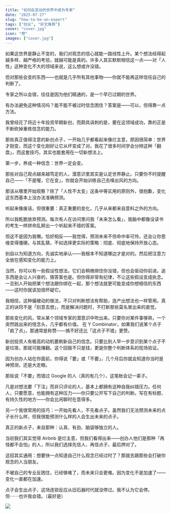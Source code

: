 ```yaml
---
title: "如何在变动的世界中成为专家"
date: "2025-07-27"
slug: "how-to-be-an-expert"
tags: ["创业", "好文推荐"]
cover: "cover.jpg"
icon: "😎"
images: ["cover.jpg"]
---
```

如果这世界是静止不变的，我们对观念的信心就能一路线性上升。某个想法经得起越多样、越严格的考验，就越可能是真的。许多人其实默默相信这一点——对「人性」这种变化不大的领域来说，这么想或许没错。



但对那些会变的东西——也就是几乎所有其他事物——你就不能再这样信任自己的判断了。



专家之所以会错，往往是因为他们精通的，是一个早已过期的世界。



有办法避免这种情况吗？能不能不被过时信念困住？答案是——可以，但得靠一点方法。



我曾经花了将近十年投资早期新创，而颇具讽刺的是，要在这领域成功，靠的正是不断砍掉重练信念的能力。



那些真正值得注意的新创点子，一开始几乎都看起来像烂主意，原因很简单：世界才刚变，而这个变化刚好让它从坏变成了对。我花了很多时间学会分辨这种「翻盘」，而这套技巧，其实也能套用在一切新想法上。



第一步，养成一种信念：世界一定会变。



那些对自己观点越来越笃定的人，潜意识里其实是认定世界静止。只要你不时提醒自己——「不是喔，它在变」，你就会开始训练自己去嗅出风的方向。



那该从哪里开始观察？除了「人性不太变」这条中等实用的原则外，很抱歉，变化这东西基本上没办法准确预测。



听起来像废话，但很重要：真正重要的变化，几乎从来都来自意料之外的方向。



所以我乾脆放弃预测。每次有人在访问里问我「未来怎么看」，我脑中都像没读书的考生一样拼命乱掰出一个听起来不错的答案。



但这不是因为我懒。恰好相反——我觉得，预测未来不但命中率可怜，还会让你思维变得僵硬。与其乱猜，不如选择更实际的策略：彻底、彻底地保持开放心态。



别自以为知道方向，先诚实地承认——我根本不知道哪边才是对的。然后把注意力全放在感知变化的能力上。



当然，你可以有一些假设性想法。它们会稍微绑住你没错，但也会驱动你前进。追东西是会让人兴奋的，猜答案也是。但你得非常有纪律，不让这些假设变成执念。
一旦别人开始把某个想法跟你绑在一起，那个想法就更可能变成你想相信的东西——这时你就该加倍怀疑它。



我相信，这种偏被动的做法，不只对判断想法有帮助，连产出想法也一样管用。真正的诀窍不是「刻意去想」，而是解决问题时，不打断那些莫名冒出来的直觉。



那些变化的风，常从某个领域专家的潜意识中吹出来。只要你对某件事够熟，一个突然跳出来的怪念头，几乎都有价值。
在 Y Combinator，如果我们说某个点子「疯了点」，那通常是称赞——搞不好还比「这点子不错」更赞。



新创投资人有极高的动机要刷新自己的信念。只要比别人早一步意识到某个点子不是垃圾，那就可能赚翻。这个回报不只是钱，更是你整个判断体系的现场验证。



因为创办人站在你面前，你得说「要」或「不要」，几个月后你就会知道你当时是神预测，还是大走眼。



那些说「不要」而错过 Google 的人（真的有几个），这笔帐会记一辈子。



凡是对想法要「下注」而非只评论的人，基本上都拥有这种自我纠错压力。任何人，只要愿意，也能拥有这种压力——你只要公开写下自己的判断。写在有标题、有持久性的地方——你会比闲聊时在意得多。



另一个我很常用的技巧：一开始先看人，不先看点子。虽然我们无法预测未来的点子长什么样，但我很能预测什么样的人会生出未来的点子。



真正的新点子，来自那种：认真、有劲、脑袋够独立的人。



当初我们其实觉得 Airbnb 是烂主意，但我们看得出来——创办人他们是那种「再怪都不会怕」的人，所以我们选择先信人、再信点子，最后押对了。



这招其实通用：想要快一点知道自己什么观念已经过时了？那就去跟那些会打破你观念的人当朋友。



不被自己的专业反困住，已经够难了，而未来只会更难。因为变化不是加速了——变化一直都在加速。



点子会生出点子，这场连锁反应从旧石器时代就没停过。我不认为它会停。
但⋯⋯也许我会错。（最好是）




![](https://prod-files-secure.s3.us-west-2.amazonaws.com/112d0858-5090-4d34-a606-b75eb8d65fd2/46476355-9cf3-4e99-9b7a-3531bc426380/1000202064.png?X-Amz-Algorithm=AWS4-HMAC-SHA256&X-Amz-Content-Sha256=UNSIGNED-PAYLOAD&X-Amz-Credential=ASIAZI2LB466WEUHKPYC%2F20250925%2Fus-west-2%2Fs3%2Faws4_request&X-Amz-Date=20250925T174314Z&X-Amz-Expires=3600&X-Amz-Security-Token=IQoJb3JpZ2luX2VjEPL%2F%2F%2F%2F%2F%2F%2F%2F%2F%2FwEaCXVzLXdlc3QtMiJIMEYCIQDFhttvhWb0av2xk0k6xVr9aqPhbPpRgVL3JyJHtvbS5AIhAPa1kvNPS0s4Ncs9xKS35f%2FDjhC2nAkG9l%2FMR5hGDcUsKv8DCHsQABoMNjM3NDIzMTgzODA1IgykiwfHod4xT8qQ2uAq3AOPUD0xAeJXCJBFgpRrFz%2B9iEALjw8XNQwcYxQjMyVqzfyWFhfQx%2BS22sl5DZ%2BbgooUqcNug15DH1rNianzX%2Bo%2Fb1ifOtiKa3t%2FIrcckbqd5IJ6HoYV75y1qq22ULLG%2FptOSxbt78T6FzPJKOwgp0qFWJugVWsi5USjXTkNnRgLSS5af37gXcx9%2BvuRh7VYoNvIfXU7ARQ0m0owlp6zLGG8fZVTJTzWgYjxPRACdtxxpMaD7A%2BKuIZ4%2FxIrY7Mi3CVdrwZDNMUjgaRA9altE5HxL5W%2F2qOn3aq7KQmnQCrEvvSDx1RITNh0QPntS5mWBkuqyxEb2rlDjlvnnlEzPUZxpV6BOJ%2BapU3RDr0m6Rrx328LfoPmICH026gqAffbH94sZVJwy%2FwDyAd5JLe9%2Br%2Bib63Ikx2F0NedBDP66CzpkgHo%2BeVEV2pRUY%2B43OI1R11I2g1h6MFi9sOl%2BCNocuLk2XPGMrfGfDZWwqmsA7SCqgsXFDV%2BBl%2BZUNnJSwSUG4mnHUCof2p85Q3c4CwFfgKMZQfTy8xUKEfhuFdkanJ30TcT3tTad5l%2FTAArhppjCt40%2Fiz1ETgE9l%2FZP45qJNMTekBmwp7mw9HT64bvI9rZWytjJA6GmlkCOd%2FiFDCG9dXGBjqkAeC8z7Ee55X7vgHNjgIIvCz%2Fvn1RlG2QjHLphyxF1yOGPjrRGjR4vf%2FB%2BckSaSu3N4kl1ZO80dcQjzoSErnlM2KLnYYnBD33H1E22lPlI%2BB%2FrLM1T4MS5oZ4vy3y0UWNzTLfO2CAVsfTyaIu%2BId75pwUZEVLtKn8t4uLp%2FRlHOB%2BtYElqIzHa%2Bmrujb7xzTwx1bIO6oqgnTCq3StjMu0MZwnvAEM&X-Amz-Signature=5f6a35bb60b0d1e5413f648e498e06c79b9d044950fc7fe06b0d16b8c5755b30&X-Amz-SignedHeaders=host&x-amz-checksum-mode=ENABLED&x-id=GetObject)

